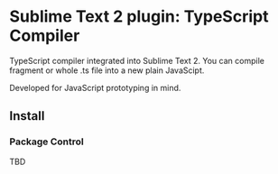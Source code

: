 # Sublime Text 2 plugin: TypeScript Compiler

TypeScript compiler integrated into Sublime Text 2. You can compile fragment or whole .ts file into a new plain JavaScipt. 

Developed for JavaScript prototyping in mind.


## Install

### Package Control

TBD
